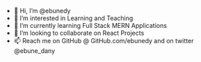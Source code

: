 - 👋 Hi, I’m @ebunedy
- 👀 I’m interested in Learning and Teaching
- 🌱 I’m currently learning Full Stack MERN Applications
- 💞️ I’m looking to collaborate on React Projects
- 📫 Reach me on GitHub @ GitHub.com/ebunedy and on twitter @ebune_dany 

<!---
ebunedy/ebunedy is a ✨ special ✨ repository because its `README.md` (this file) appears on your GitHub profile.
You can click the Preview link to take a look at your changes.
--->
